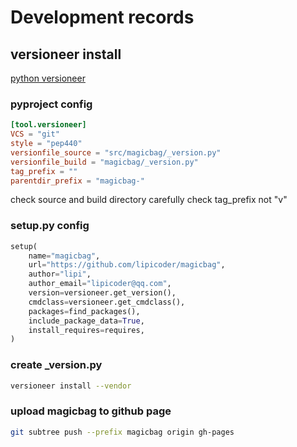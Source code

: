 # Development records

## versioneer install

[python versioneer](https://github.com/python-versioneer/python-versioneer)

### pyproject config

```toml
[tool.versioneer]
VCS = "git"
style = "pep440"
versionfile_source = "src/magicbag/_version.py"
versionfile_build = "magicbag/_version.py"
tag_prefix = ""
parentdir_prefix = "magicbag-"
```

check source and build directory carefully
check tag_prefix not "v"

### setup.py config

```python
setup(
    name="magicbag",
    url="https://github.com/lipicoder/magicbag",
    author="lipi",
    author_email="lipicoder@qq.com",
    version=versioneer.get_version(),
    cmdclass=versioneer.get_cmdclass(),
    packages=find_packages(),
    include_package_data=True,
    install_requires=requires,
)
```

### create _version.py

```bash
versioneer install --vendor
```

### upload magicbag to github page

```bash
git subtree push --prefix magicbag origin gh-pages
```
